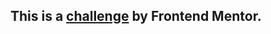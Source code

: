## This is a [challenge](https://www.frontendmentor.io/challenges/notifications-page-DqK5QAmKbC) by Frontend Mentor.